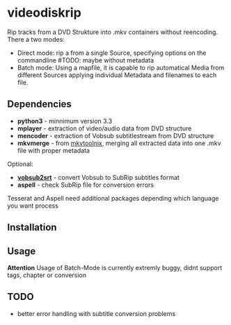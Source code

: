 videodiskrip
============
Rip tracks from a DVD Strukture into .mkv containers without reencoding.
There a two modes:
- Direct mode: rip a from a single Source, specifying options on the commandline #TODO: maybe without metadata
- Batch mode: Using a mapfile, it is capable to rip automatical Media from different Sources applying individual Metadata and filenames to each file.

Dependencies
------------
- **python3** - minnimum version 3.3
- **mplayer** - extraction of video/audio data from DVD structure
- **mencoder** - extraction of Vobsub subtitlestream from DVD structure
- **mkvmerge** - from [mkvtoolnix](http://www.bunkus.org/videotools/mkvtoolnix/), merging all extracted data into one .mkv file with proper
metadata

Optional:

- **[vobsub2srt](https://github.com/ruediger/VobSub2SRT)** - convert Vobsub to SubRip subtitles format
- **aspell** - check SubRip file for conversion errors

Tesserat and Aspell need additional packages depending which language you want process

Installation
------------

Usage
-----
**Attention**
Usage of Batch-Mode is currently extremly buggy, didnt support tags, chapter or conversion

TODO
----
- better error handling with subtitle conversion problems
